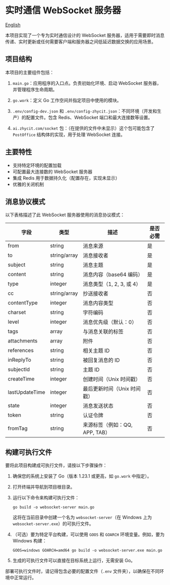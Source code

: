 # 实时通信 WebSocket 服务器

[English](README.md)

本项目实现了一个专为实时通信设计的 WebSocket 服务器，适用于需要即时消息传递、实时更新或任何需要客户端和服务器之间低延迟数据交换的应用场景。

## 项目结构

本项目的主要组件包括：

1. `main.go`：应用程序的入口点。负责初始化环境、启动 WebSocket 服务器，并管理程序生命周期。

2. `go.work`：定义 Go 工作空间并指定项目中使用的模块。

3. `.env/config-dev.json` 和 `.env/config-zhycit.json`：不同环境（开发和生产）的配置文件。包含 Redis、WebSocket 端口和最大连接数等设置。

4. `ai.zhycit.com/socket` 包：（在提供的文件中未显示）这个包可能包含了 `PostOffice` 结构体的实现，用于处理 WebSocket 连接。

## 主要特性

- 支持特定环境的配置加载
- 可配置最大连接数的 WebSocket 服务器
- 集成 Redis 用于数据持久化（配置存在，实现未显示）
- 优雅的关闭机制

## 消息协议模式

以下表格描述了此 WebSocket 服务器使用的消息协议模式：

| 字段           | 类型    | 描述                                | 是否必需 |
|----------------|---------|-------------------------------------|----------|
| from           | string  | 消息来源                            | 是       |
| to             | string/array | 消息接收者                     | 是       |
| subject        | string  | 消息主题                            | 是       |
| content        | string  | 消息内容（base64 编码）             | 是       |
| type           | integer | 消息类型（1, 2, 3, 或 4）           | 是       |
| cc             | string/array | 抄送接收者                     | 否       |
| contentType    | integer | 消息内容类型                        | 否       |
| charset        | string  | 字符编码                            | 否       |
| level          | integer | 消息优先级（默认：0）               | 否       |
| tags           | array   | 与消息关联的标签                    | 否       |
| attachments    | array   | 附件                                | 否       |
| references     | string  | 相关主题 ID                         | 否       |
| inReplyTo      | string  | 被回复消息的 ID                     | 否       |
| subjectId      | string  | 主题 ID                             | 否       |
| createTime     | integer | 创建时间（Unix 时间戳）             | 否       |
| lastUpdateTime | integer | 最后更新时间（Unix 时间戳）         | 否       |
| state          | integer | 消息发送状态                        | 否       |
| token          | string  | 认证令牌                            | 否       |
| fromTag        | string  | 来源标签（例如：QQ, APP, TAB）      | 否       |

## 构建可执行文件

要将此项目构建成可执行文件，请按以下步骤操作：

1. 确保您的系统上安装了 Go（版本 1.23.1 或更高，如 `go.work` 中指定）。

2. 打开终端并导航到项目根目录。

3. 运行以下命令来构建可执行文件：

   ```
   go build -o websocket-server main.go
   ```

   这将在当前目录中创建一个名为 `websocket-server`（在 Windows 上为 `websocket-server.exe`）的可执行文件。

4. （可选）要为特定平台构建，可以使用 `GOOS` 和 `GOARCH` 环境变量。例如，要为 Windows 构建：

   ```
   GOOS=windows GOARCH=amd64 go build -o websocket-server.exe main.go
   ```

5. 生成的可执行文件可以直接在目标系统上运行，无需安装 Go。

部署可执行文件时，请记得包含必要的配置文件（`.env` 文件夹），以确保在不同环境中正常运行。
